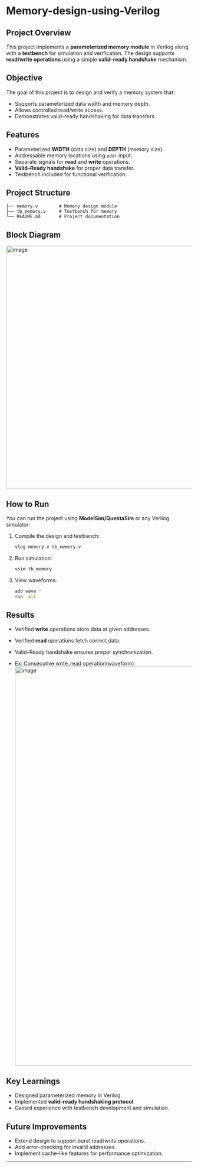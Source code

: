# Memory-design-using-Verilog

## Project Overview

This project implements a **parameterized memory module** in Verilog along with a **testbench** for simulation and verification. The design supports **read/write operations** using a simple **valid–ready handshake** mechanism.

## Objective

The goal of this project is to design and verify a memory system that:

* Supports parameterized data width and memory depth.
* Allows controlled read/write access.
* Demonstrates valid–ready handshaking for data transfers.

## Features

* Parameterized **WIDTH** (data size) and **DEPTH** (memory size).
* Addressable memory locations using `addr` input.
* Separate signals for **read** and **write** operations.
* **Valid–Ready handshake** for proper data transfer.
* Testbench included for functional verification.

## Project Structure

```
├── memory.v        # Memory design module
├── tb_memory.v     # Testbench for memory
└── README.md       # Project documentation
```
## Block Diagram
<img width="916" height="657" alt="image" src="https://github.com/user-attachments/assets/3507f3a8-76e6-408c-b468-1cdf84c10d0b" />


## How to Run

You can run the project using **ModelSim/QuestaSim** or any Verilog simulator:

1. Compile the design and testbench:

   ```bash
   vlog memory.v tb_memory.v
   ```

2. Run simulation:

   ```bash
   vsim tb_memory
   ```

3. View waveforms:

   ```bash
   add wave *
   run -all
   ```

## Results

* Verified **write** operations store data at given addresses.
* Verified **read** operations fetch correct data.
* Valid–Ready handshake ensures proper synchronization.

* Ex: Consecutive write_read operation(waveform):
  <img width="1920" height="1080" alt="image" src="https://github.com/user-attachments/assets/06912c33-a89c-473f-83ed-91219fb5e4b4" />


## Key Learnings

* Designed parameterized memory in Verilog.
* Implemented **valid–ready handshaking protocol**.
* Gained experience with testbench development and simulation.

## Future Improvements

* Extend design to support burst read/write operations.
* Add error-checking for invalid addresses.
* Implement cache-like features for performance optimization.

---

